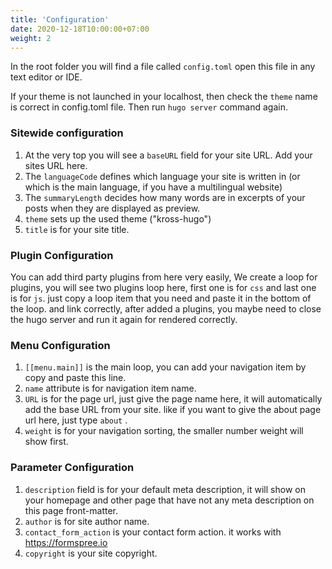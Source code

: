 ```yaml
---
title: 'Configuration'
date: 2020-12-18T10:00:00+07:00
weight: 2
---
```


In the root folder you will find a file called `config.toml` open this file in any text editor or IDE.

If your theme is not launched in your localhost, then check the `theme` name is correct in config.toml file. Then run `hugo server` command again.

### Sitewide configuration

1. At the very top you will see a `baseURL` field for your site URL. Add your sites URL here.
1. The `languageCode` defines which language your site is written in (or which is the main language, if you have a multilingual website)
1. The `summaryLength` decides how many words are in excerpts of your posts when they are displayed as preview.
1. `theme` sets up the used theme ("kross-hugo")
1. `title` is for your site title.

### Plugin Configuration

You can add third party plugins from here very easily, We create a loop for plugins, you will see two plugins loop here, first one is for `css` and last one is for `js`. just copy a loop item that you need and paste it in the bottom of the loop. and link correctly, after added a plugins, you maybe need to close the hugo server and run it again for rendered correctly.

### Menu Configuration

1. `[[menu.main]]` is the main loop, you can add your navigation item by copy and paste this line.
1. `name` attribute is for navigation item name.
1. `URL` is for the page url, just give the page name here, it will automatically add the base URL from your site. like if you want to give the about page url here, just type `about` .
1. `weight` is for your navigation sorting, the smaller number weight will show first.

### Parameter Configuration

1. `description` field is for your default meta description, it will show on your homepage and other page that have not any meta description on this page front-matter.
1. `author` is for site author name.
1. `contact_form_action` is your contact form action. it works with https://formspree.io
1. `copyright` is your site copyright.
